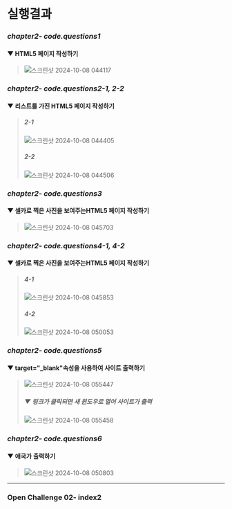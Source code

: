 실행결과
========
### *chapter2- code.questions1*
#### ▼ HTML5 페이지 작성하기
>
> ![스크린샷 2024-10-08 044117](https://github.com/user-attachments/assets/d9546ff0-ef1d-4588-9a78-a8766f39e5b6)

### *chapter2- code.questions2-1, 2-2*
#### ▼ 리스트를 가진 HTML5 페이지 작성하기
> ##### 2-1
> 
> ![스크린샷 2024-10-08 044405](https://github.com/user-attachments/assets/29c130c1-b2a9-4f35-a815-252a5e140cb5)
>
> ##### 2-2
> 
> ![스크린샷 2024-10-08 044506](https://github.com/user-attachments/assets/ece056c0-3fff-4b4b-8ae6-1a53ffe52faa)
 
### *chapter2- code.questions3*
#### ▼ 셀카로 찍은 사진을 보여주는HTML5 페이지 작성하기
> 
> ![스크린샷 2024-10-08 045703](https://github.com/user-attachments/assets/5265f212-d1bf-42af-bb5c-3d627e2d8bf7)

### *chapter2- code.questions4-1, 4-2*
#### ▼ 셀카로 찍은 사진을 보여주는HTML5 페이지 작성하기
> ##### 4-1
>
> ![스크린샷 2024-10-08 045853](https://github.com/user-attachments/assets/76cc6c19-125b-4d3a-ba58-fbca057d1e19)
>
> ##### 4-2
>
> ![스크린샷 2024-10-08 050053](https://github.com/user-attachments/assets/b3b2b401-ca6d-4928-b956-52e9e05496fb)

### *chapter2- code.questions5*
#### ▼ target="_blank"속성을 사용하여 사이트 출력하기
>
>![스크린샷 2024-10-08 055447](https://github.com/user-attachments/assets/024dd29b-8b35-4b07-bfe4-ad0c83c50a9d)
>
> ##### ▼ 링크가 클릭되면 새 윈도우로 열어 사이트가 출력
>
>![스크린샷 2024-10-08 055458](https://github.com/user-attachments/assets/fb42c189-4025-4c0a-8188-ce49fdedb901)

### *chapter2- code.questions6*
#### ▼ 애국가 출력하기
>
>![스크린샷 2024-10-08 050803](https://github.com/user-attachments/assets/1b95aa23-b6a0-459d-a8c2-77e8d19c35cb)

---------------------------------------------------------

### Open Challenge 02- index2
